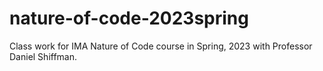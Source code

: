 # nature-of-code-2023spring
Class work for IMA Nature of Code course in Spring, 2023 with Professor Daniel Shiffman.
